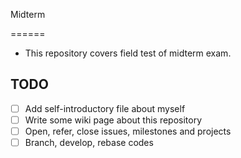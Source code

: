 Midterm

======

 * This repository covers field test of midterm exam.

## TODO

 * [ ] Add self-introductory file about myself
 * [ ] Write some wiki page about this repository
 * [ ] Open, refer, close issues, milestones and projects
 * [ ] Branch, develop, rebase codes		